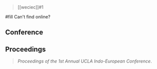 > [[weciec]]#1

#fill Can't find online?

## Conference
## Proceedings
> *Proceedings of the 1st Annual UCLA Indo-European Conference*.